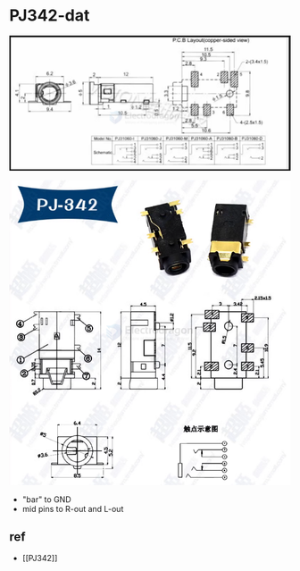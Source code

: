 
# PJ342-dat

![](2024-05-29-16-16-56.png)


![](2024-12-27-16-46-04.png)

- "bar" to GND
- mid pins to R-out and L-out 


## ref 

- [[PJ342]]